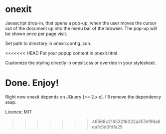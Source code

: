 # onexit

Javascript drop-in, that opens a pop-up, when the user moves the cursor out of the document up into the menu bar of the 
browser. The pop-up will be shown once per page visit.

Set path to directory in onexit.config.json.

<<<<<<< HEAD
Put your popup content in onexit.html.

Customize the styling directly in onexit.css or override in your stylesheet.

Done. Enjoy!
=======
Right now onexit depends on JQuery (\>= 2.x.x). I'll remove the dependency asap.

Licence: MIT
>>>>>>> 46568c21653216322a357ef96a6ea1c5d0fdfa25
